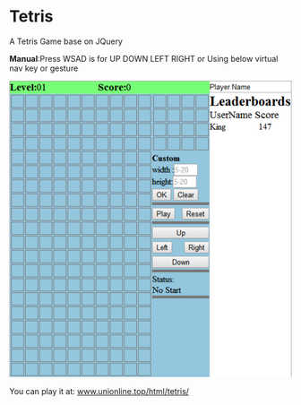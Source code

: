 # Tetris
A Tetris Game base on JQuery

**Manual**:Press WSAD is for UP DOWN LEFT RIGHT or Using below virtual nav key or <bold>gesture</bold>

![image](https://github.com/zplufb/Tetris/blob/master/Tetris_snapshot.png)

You can play it at: www.unionline.top/html/tetris/
